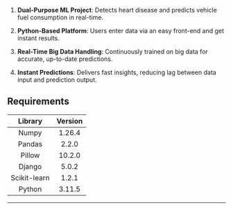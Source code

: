 1. **Dual-Purpose ML Project**: Detects heart disease and predicts vehicle fuel consumption in real-time.

2. **Python-Based Platform**: Users enter data via an easy front-end and get instant results.

3. **Real-Time Big Data Handling**: Continuously trained on big data for accurate, up-to-date predictions.

4. **Instant Predictions**: Delivers fast insights, reducing lag between data input and prediction output.


## Requirements
| Library        | Version    |
|:-------------: |:-------------:|
| Numpy          | 1.26.4     |
| Pandas         | 2.2.0      |
| Pillow         | 10.2.0     |
| Django         | 5.0.2      |
| Scikit-learn   | 1.2.1      |
| Python         | 3.11.5     |
---------------------------------
